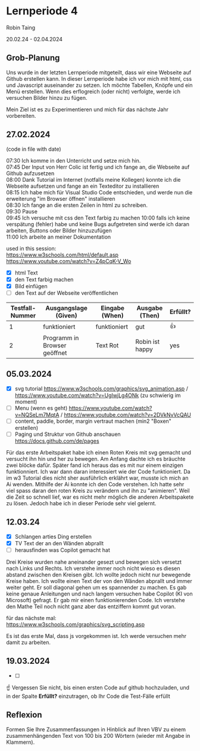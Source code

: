# Lernperiode 4

Robin Taing

20.02.24 - 02.04.2024

## Grob-Planung
Uns wurde in der letzten Lernperiode mitgeteilt, dass wir eine Webseite auf Github erstellen kann. In dieser Lernperiode habe ich vor mich mit html, css und Javascript auseinander zu setzen. Ich möchte Tabellen, Knöpfe und ein Menü erstellen. Wenn dies erflogreich (oder nicht) verfolgte, werde ich versuchen Bilder hinzu zu fügen.

Mein Ziel ist es zu Experimentieren und mich für das nächste Jahr vorbereiten.

## 27.02.2024

(code in file with date)

07:30 Ich komme in den Unterricht und setze mich hin.   
07:45 Der Input von Herr Colic ist fertig und ich fange an, die Webseite auf Github aufzusetzen  
08:00 Dank Tutorial im Internet (notfalls meine Kollegen) konnte ich die Webseite aufsetzen und fange an ein Texteditor zu installieren  
08:15 Ich habe mich für Visual Studio Code entschieden, und werde nun die erweiterung "im Browser öffnen" installieren  
08:30 Ich fange an die ersten Zeilen in html zu schreiben.  
09:30 Pause  
09:45 Ich versuche mit css den Text farbig zu machen
10:00 falls ich keine verspätung (fehler) habe und keine Bugs aufgetreten sind werde ich daran arbeiten, Buttons oder Bilder hinzuzufügen  
11:00 Ich arbeite an meiner Dokumentation  

used in this session:  
https://www.w3schools.com/html/default.asp  
https://www.youtube.com/watch?v=Z4pCqK-V_Wo

- [x] html Text
- [x] den Text farbig machen
- [x] Bild einfügen
- [ ] den Text auf der Webseite veröffentlichen

| Testfall-Nummer | Ausgangslage (Given) | Eingabe (When) | Ausgabe (Then) | Erfüllt? |
| --------------- | -------------------- | -------------- | -------------- | -------- |
| 1               |  funktioniert        |   funktioniert |     gut        |  👍      |
| 2               | Programm in Browser geöffnet          | Text Rot       |Robin ist happy             |    yes      |

## 05.03.2024

- [x] svg tutorial https://www.w3schools.com/graphics/svg_animation.asp / https://www.youtube.com/watch?v=UgIwjLg4ONk (zu schwierig im moment)
- [ ] Menu (wenn es geht) https://www.youtube.com/watch?v=NQSeLm7MqtA / https://www.youtube.com/watch?v=2DVkNvVcQAU
- [ ] content, paddle, border, margin vertraut machen (min2 "Boxen" erstellen)
- [ ] Paging und Struktur von Github anschauen https://docs.github.com/de/pages

Für das erste Arbeitspaket habe ich einen Roten Kreis mit svg gemacht und versucht ihn hin und her zu bewegen. Am Anfang dachte ich es bräuchte zwei <animate/> blöcke dafür. Später fand ich heraus das es mit nur einem einzigen funktionniert.
Ich war dann daran interessiert wie der Code funktioniert. Da im w3 Tutorial dies nicht sher ausführlich erklährt war, musste ich mich an Ai wenden. Mithilfe der Ai konnte ich den Code verstehen. Ich hatte sehr viel spass daran den roten Kreis zu verändern und ihn zu "animieren". Weil die Zeit so schnell lief, war es nicht mehr möglich die anderen Arbeitspakete zu lösen. Jedoch habe ich in dieser Periode sehr viel gelernt.

## 12.03.24

- [x] Schlangen arties Ding erstellen 
- [x] TV Text der an den Wänden abprallt
- [ ] herausfinden was Copilot gemacht hat

Drei Kreise wurden nahe aneinander gesezt und bewegen sich versetzt nach Links und Rechts. Ich verstehe immer noch nicht wieso es diesen abstand zwischen den Kreisen gibt. Ich wollte jedoch nicht nur bewegende Kreise haben. Ich wollte einen Text der von den Wänden abprallt und immer weiter geht. Er soll diagonal gehen um es spannender zu machen. Es gab keine genaue Anleitungen und nach langem versuchen habe Copilot (KI von Microsoft) gefragt. Er gab mir einen funktionierenden Code. Ich verstehe den Mathe Teil noch nicht ganz aber das entziffern kommt gut voran. 

für das nächste mal: https://www.w3schools.com/graphics/svg_scripting.asp

Es ist das erste Mal, dass js vorgekommen ist. Ich werde versuchen mehr damit zu arbeiten.

## 19.03.2024

- [ ]

☝️ Vergessen Sie nicht, bis einen ersten Code auf github hochzuladen, und in der Spalte **Erfüllt?** einzutragen, ob Ihr Code die Test-Fälle erfüllt

## Reflexion

Formen Sie Ihre Zusammenfassungen in Hinblick auf Ihren VBV zu einem zusammenhängenden Text von 100 bis 200 Wörtern (wieder mit Angabe in Klammern).
